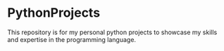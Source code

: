 # PythonProjects
This repository is for my personal python projects to showcase my skills and expertise in the programming language.
